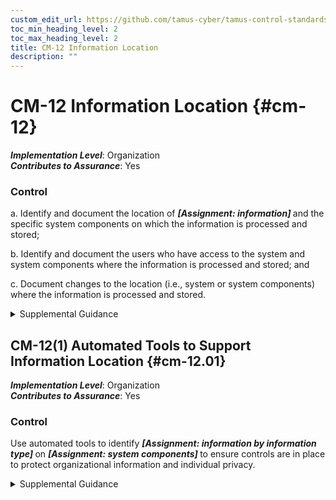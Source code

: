 ```yaml
---
custom_edit_url: https://github.com/tamus-cyber/tamus-control-standards/tree/main/content/tamus.edu/TAMUS_profile.xml
toc_min_heading_level: 2
toc_max_heading_level: 2
title: CM-12 Information Location
description: ""
---
```


# CM-12 Information Location {#cm-12}

_**Implementation Level**_: Organization\
_**Contributes to Assurance**_: Yes

### Control



a. Identify and document the location of <strong title="cm-12_odp"> <em>[Assignment: information]</em> </strong> and the specific system components on which the information is processed and stored;

b. Identify and document the users who have access to the system and system components where the information is processed and stored; and

c. Document changes to the location (i.e., system or system components) where the information is processed and stored.


<details><summary>Supplemental Guidance</summary>Information location addresses the need to understand where information is being processed and stored. Information location includes identifying where specific information types and information reside in system components and how information is being processed so that information flow can be understood and adequate protection and policy management provided for such information and system components. The security category of the information is also a factor in determining the controls necessary to protect the information and the system component where the information resides (see [FIPS 199](#628d22a1-6a11-4784-bc59-5cd9497b5445) ). The location of the information and system components is also a factor in the architecture and design of the system (see [SA-4](/catalog/sa/sa-04#sa-04), [SA-8](/catalog/sa/sa-08#sa-08), [SA-17](/catalog/sa/sa-17#sa-17)).</details>


## CM-12(1) Automated Tools to Support Information Location {#cm-12.01}

_**Implementation Level**_: Organization\
_**Contributes to Assurance**_: Yes

### Control

Use automated tools to identify <strong title="cm-12.01_odp.01"> <em>[Assignment: information by information type]</em> </strong> on <strong title="cm-12.01_odp.02"> <em>[Assignment: system components]</em> </strong> to ensure controls are in place to protect organizational information and individual privacy.


<details><summary>Supplemental Guidance</summary>The use of automated tools helps to increase the effectiveness and efficiency of the information location capability implemented within the system. Automation also helps organizations manage the data produced during information location activities and share such information across the organization. The output of automated information location tools can be used to guide and inform system architecture and design decisions.</details>
